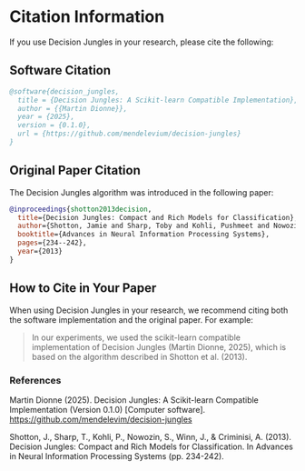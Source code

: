 # Citation Information

If you use Decision Jungles in your research, please cite the following:

## Software Citation

```bibtex
@software{decision_jungles,
  title = {Decision Jungles: A Scikit-learn Compatible Implementation},
  author = {{Martin Dionne}},
  year = {2025},
  version = {0.1.0},
  url = {https://github.com/mendelevium/decision-jungles}
}
```

## Original Paper Citation

The Decision Jungles algorithm was introduced in the following paper:

```bibtex
@inproceedings{shotton2013decision,
  title={Decision Jungles: Compact and Rich Models for Classification},
  author={Shotton, Jamie and Sharp, Toby and Kohli, Pushmeet and Nowozin, Sebastian and Winn, John and Criminisi, Antonio},
  booktitle={Advances in Neural Information Processing Systems},
  pages={234--242},
  year={2013}
}
```

## How to Cite in Your Paper

When using Decision Jungles in your research, we recommend citing both the software implementation and the original paper. For example:

> In our experiments, we used the scikit-learn compatible implementation of Decision Jungles (Martin Dionne, 2025), which is based on the algorithm described in Shotton et al. (2013).

### References

Martin Dionne (2025). Decision Jungles: A Scikit-learn Compatible Implementation (Version 0.1.0) [Computer software]. https://github.com/mendelevim/decision-jungles

Shotton, J., Sharp, T., Kohli, P., Nowozin, S., Winn, J., & Criminisi, A. (2013). Decision Jungles: Compact and Rich Models for Classification. In Advances in Neural Information Processing Systems (pp. 234-242).
